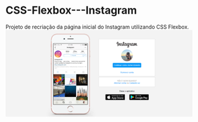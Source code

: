# CSS-Flexbox---Instagram
Projeto de recriação da página inicial do Instagram utilizando CSS Flexbox.
<a href="https://rachellizandra.github.io/css-flexbox-project/" target="_blank"><img src="./Capturar3.PNG"></a>
